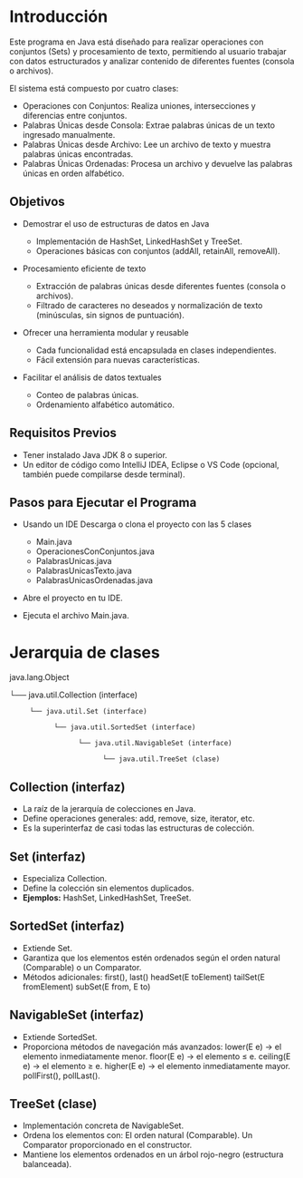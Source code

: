 # Introducción

Este programa en Java está diseñado para realizar operaciones con conjuntos (Sets) y procesamiento de texto, permitiendo al usuario trabajar con datos estructurados y analizar contenido de diferentes fuentes (consola o archivos).

El sistema está compuesto por cuatro clases:

* Operaciones con Conjuntos: Realiza uniones, intersecciones y diferencias entre conjuntos.
* Palabras Únicas desde Consola: Extrae palabras únicas de un texto ingresado manualmente.
* Palabras Únicas desde Archivo: Lee un archivo de texto y muestra palabras únicas encontradas.
* Palabras Únicas Ordenadas: Procesa un archivo y devuelve las palabras únicas en orden alfabético.

## Objetivos

* Demostrar el uso de estructuras de datos en Java
    * Implementación de HashSet, LinkedHashSet y TreeSet.
    * Operaciones básicas con conjuntos (addAll, retainAll, removeAll).

* Procesamiento eficiente de texto
    * Extracción de palabras únicas desde diferentes fuentes (consola o archivos).
    * Filtrado de caracteres no deseados y normalización de texto (minúsculas, sin signos de puntuación).

* Ofrecer una herramienta modular y reusable
    * Cada funcionalidad está encapsulada en clases independientes.
    * Fácil extensión para nuevas características.

* Facilitar el análisis de datos textuales
    * Conteo de palabras únicas.
    * Ordenamiento alfabético automático.
    
## Requisitos Previos

* Tener instalado Java JDK 8 o superior.
* Un editor de código como IntelliJ IDEA, Eclipse o VS Code (opcional, también puede compilarse desde terminal).

## Pasos para Ejecutar el Programa

* Usando un IDE Descarga o clona el proyecto con las 5 clases 
    * Main.java
    * OperacionesConConjuntos.java
    * PalabrasUnicas.java
    * PalabrasUnicasTexto.java
    * PalabrasUnicasOrdenadas.java

* Abre el proyecto en tu IDE.
* Ejecuta el archivo Main.java.


# Jerarquia de clases

java.lang.Object

   └── java.util.Collection (interface)
   
         └── java.util.Set (interface)
         
               └── java.util.SortedSet (interface)
               
                     └── java.util.NavigableSet (interface)
                     
                           └── java.util.TreeSet (clase)


## Collection<E> (interfaz)

* La raíz de la jerarquía de colecciones en Java. 
* Define operaciones generales: add, remove, size, iterator, etc. 
* Es la superinterfaz de casi todas las estructuras de colección.

## Set<E> (interfaz)

* Especializa Collection.
* Define la colección sin elementos duplicados.
* **Ejemplos:** HashSet, LinkedHashSet, TreeSet.

## SortedSet<E> (interfaz)

* Extiende Set.
* Garantiza que los elementos estén ordenados según el orden natural (Comparable) o un Comparator.
* Métodos adicionales:
      first(), last()
      headSet(E toElement)
      tailSet(E fromElement)
      subSet(E from, E to)
      
## NavigableSet<E> (interfaz)

* Extiende SortedSet.
* Proporciona métodos de navegación más avanzados:
      lower(E e) → el elemento inmediatamente menor.
      floor(E e) → el elemento ≤ e.
      ceiling(E e) → el elemento ≥ e.
      higher(E e) → el elemento inmediatamente mayor.
      pollFirst(), pollLast().

## TreeSet<E> (clase)

* Implementación concreta de NavigableSet.
* Ordena los elementos con:
      El orden natural (Comparable).
      Un Comparator proporcionado en el constructor.
* Mantiene los elementos ordenados en un árbol rojo-negro (estructura balanceada).